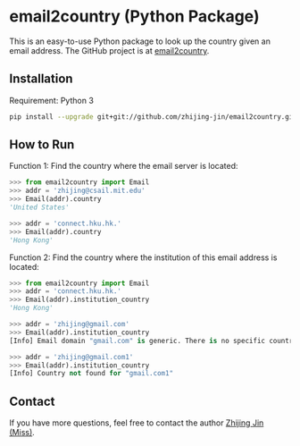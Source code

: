 # email2country (Python Package)
This is an easy-to-use Python package to look up the country given an email address. The GitHub project is at [email2country](https://github.com/zhijing-jin/email2country).

## Installation
Requirement: Python 3
```bash
pip install --upgrade git+git://github.com/zhijing-jin/email2country.git
```

## How to Run
Function 1: Find the country where the email server is located:
```python
>>> from email2country import Email
>>> addr = 'zhijing@csail.mit.edu'
>>> Email(addr).country
'United States'

>>> addr = 'connect.hku.hk.'
>>> Email(addr).country
'Hong Kong'
```
Function 2: Find the country where the institution of this email address is located:
```python
>>> from email2country import Email
>>> addr = 'connect.hku.hk.'
>>> Email(addr).institution_country
'Hong Kong'

>>> addr = 'zhijing@gmail.com'
>>> Email(addr).institution_country
[Info] Email domain "gmail.com" is generic. There is no specific country.

>>> addr = 'zhijing@gmail.com1'
>>> Email(addr).institution_country
[Info] Country not found for "gmail.com1"
```

## Contact
If you have more questions, feel free to contact the author [Zhijing Jin (Miss)](mailto:zhijing.jin@connect.hku.hk).